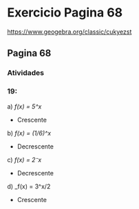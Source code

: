 # Exercicio Pagina 68
https://www.geogebra.org/classic/cukyezst


## Pagina 68
### Atividades
### 19:
a) _f(x) = 5^x_
- Crescente

b) _f(x) = (1/6)^x_
-  Decrescente

c) _f(x) = 2⁻x_
-  Decrescente

d) _f(x) = 3^x/2
-  Crescente

